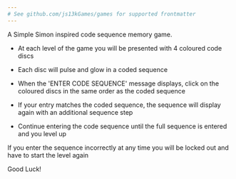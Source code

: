 ```yaml
---
# See github.com/js13kGames/games for supported frontmatter
---
```

A Simple Simon inspired code sequence memory game.

- At each level of the game you will be presented with 4 coloured code discs
- Each disc will pulse and glow in a coded sequence
- When the 'ENTER CODE SEQUENCE' message displays, click on the coloured discs in the same order as the coded sequence
- If your entry matches the coded sequence, the sequence will display again with an additional sequence step
- Continue entering the code sequence until the full sequence is entered and you level up
If you enter the sequence incorrectly at any time you will be locked out and have to start the level again

Good Luck!